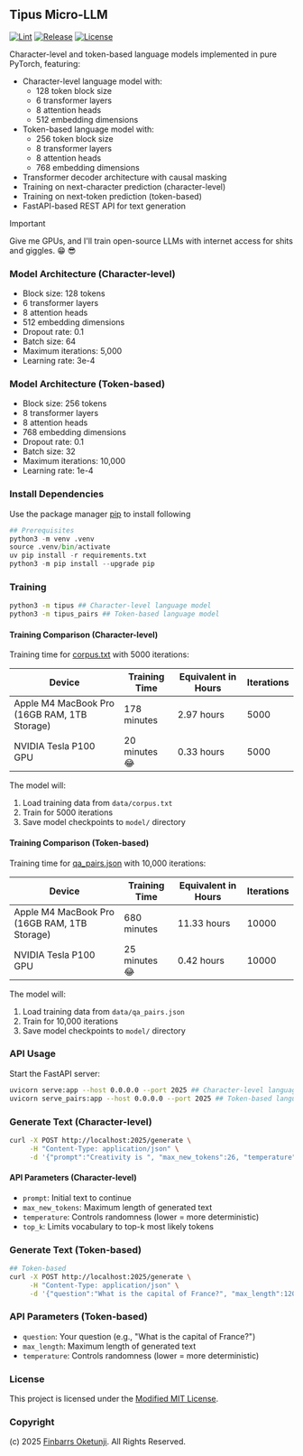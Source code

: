 ## Tipus Micro-LLM

[![Lint](https://github.com/0xnu/tipus-micro-llm/actions/workflows/lint.yaml/badge.svg)](https://github.com/0xnu/tipus-micro-llm/actions/workflows/lint.yaml)
[![Release](https://img.shields.io/github/release/0xnu/tipus-micro-llm.svg)](https://github.com/0xnu/tipus-micro-llm/releases/latest)
[![License](https://img.shields.io/badge/License-Modified_MIT-f5de53?&color=f5de53)](/LICENSE)

Character-level and token-based language models implemented in pure PyTorch, featuring:

- Character-level language model with:
  - 128 token block size
  - 6 transformer layers
  - 8 attention heads
  - 512 embedding dimensions
- Token-based language model with:
  - 256 token block size
  - 8 transformer layers
  - 8 attention heads
  - 768 embedding dimensions
- Transformer decoder architecture with causal masking
- Training on next-character prediction (character-level)
- Training on next-token prediction (token-based)
- FastAPI-based REST API for text generation

> [!IMPORTANT]
> Give me GPUs, and I'll train open-source LLMs with internet access for shits and giggles. 😁 😎

### Model Architecture (Character-level)

- Block size: 128 tokens
- 6 transformer layers
- 8 attention heads
- 512 embedding dimensions
- Dropout rate: 0.1
- Batch size: 64
- Maximum iterations: 5,000
- Learning rate: 3e-4

### Model Architecture (Token-based)

- Block size: 256 tokens
- 8 transformer layers
- 8 attention heads
- 768 embedding dimensions
- Dropout rate: 0.1
- Batch size: 32
- Maximum iterations: 10,000
- Learning rate: 1e-4

### Install Dependencies

Use the package manager [pip](https://pip.pypa.io/en/stable/) to install following

```python
## Prerequisites
python3 -m venv .venv
source .venv/bin/activate
uv pip install -r requirements.txt
python3 -m pip install --upgrade pip
```

### Training

```sh
python3 -m tipus ## Character-level language model
python3 -m tipus_pairs ## Token-based language model
```

#### Training Comparison (Character-level)

Training time for [corpus.txt](./data/corpus.txt) with 5000 iterations:

| **Device**                     | **Training Time**         | **Equivalent in Hours**  | **Iterations**  |
|--------------------------------|---------------------------|--------------------------|-----------------|
| Apple M4 MacBook Pro (16GB RAM, 1TB Storage) | 178 minutes               | 2.97 hours |   5000          |
| NVIDIA Tesla P100 GPU                        | 20 minutes 😂             | 0.33 hours |   5000          |

The model will:

1. Load training data from `data/corpus.txt`
2. Train for 5000 iterations
3. Save model checkpoints to `model/` directory

#### Training Comparison (Token-based)

Training time for [qa_pairs.json](./data/qa_pairs.json) with 10,000 iterations:

| **Device**                     | **Training Time**         | **Equivalent in Hours**  | **Iterations**   |
|--------------------------------|---------------------------|--------------------------|------------------|
| Apple M4 MacBook Pro (16GB RAM, 1TB Storage) | 680 minutes               | 11.33 hours|   10000          |
| NVIDIA Tesla P100 GPU                        | 25 minutes 😂             | 0.42 hours |   10000          |

The model will:

1. Load training data from `data/qa_pairs.json`
2. Train for 10,000 iterations
3. Save model checkpoints to `model/` directory

### API Usage

Start the FastAPI server:

```sh
uvicorn serve:app --host 0.0.0.0 --port 2025 ## Character-level language model
uvicorn serve_pairs:app --host 0.0.0.0 --port 2025 ## Token-based language model
```

### Generate Text (Character-level)

```sh
curl -X POST http://localhost:2025/generate \
     -H "Content-Type: application/json" \
     -d '{"prompt":"Creativity is ", "max_new_tokens":26, "temperature":0.8, "top_k": 1}'
```

#### API Parameters (Character-level)

- `prompt`: Initial text to continue
- `max_new_tokens`: Maximum length of generated text
- `temperature`: Controls randomness (lower = more deterministic)
- `top_k`: Limits vocabulary to top-k most likely tokens

### Generate Text (Token-based)

```sh
## Token-based
curl -X POST http://localhost:2025/generate \
     -H "Content-Type: application/json" \
     -d '{"question":"What is the capital of France?", "max_length":120, "temperature":0.7}'
```

### API Parameters (Token-based)

- `question`: Your question (e.g., "What is the capital of France?")
- `max_length`: Maximum length of generated text
- `temperature`: Controls randomness (lower = more deterministic)

### License

This project is licensed under the [Modified MIT License](./LICENSE).

### Copyright

(c) 2025 [Finbarrs Oketunji](https://finbarrs.eu). All Rights Reserved.
